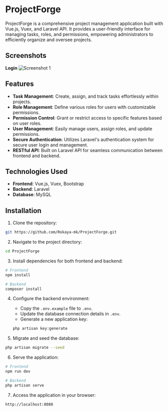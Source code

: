 
# ProjectForge

ProjectForge is a comprehensive project management application built with Vue.js, Vuex, and Laravel API. It provides a user-friendly interface for managing tasks, roles, and permissions, empowering administrators to efficiently organize and oversee projects.
## Screenshots
**Login**
![Screenshot 1](./images/login.png)

## Features

- **Task Management**: Create, assign, and track tasks effortlessly within projects.
- **Role Management**: Define various roles for users with customizable permissions.
- **Permission Control**: Grant or restrict access to specific features based on user roles.
- **User Management**: Easily manage users, assign roles, and update permissions.
- **Secure Authentication**: Utilizes Laravel's authentication system for secure user login and management.
- **RESTful API**: Built on Laravel API for seamless communication between frontend and backend.

## Technologies Used

- **Frontend**: Vue.js, Vuex, Bootstrap
- **Backend**: Laravel
- **Database**: MySQL

## Installation

1. Clone the repository:

```bash
git https://github.com/Rokaya-mk/ProjectForge.git
```

2. Navigate to the project directory:

```bash
cd ProjectForge
```

3. Install dependencies for both frontend and backend:

```bash
# Frontend
npm install

# Backend
composer install
```

4. Configure the backend environment:

   - Copy the `.env.example` file to `.env`.
   - Update the database connection details in `.env`.
   - Generate a new application key:

   ```bash
   php artisan key:generate
   ```

5. Migrate and seed the database:

```bash
php artisan migrate --seed
```

6. Serve the application:

```bash
# Frontend
npm run dev

# Backend
php artisan serve
```

7. Access the application in your browser:

```
http://localhost:8080
```
